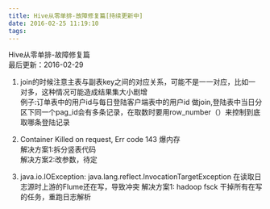 ```yaml
---
title: Hive从零单排-故障修复篇[持续更新中]
date: 2016-02-25 11:19:10
tags:
---
```


Hive从零单排-故障修复篇<br/>
最后更新：2016-02-29<br/>

1. join的时候注意主表与副表key之间的对应关系，可能不是一一对应，比如一对多，这种情况可能造成结果集大小剧增<br/>
   例子:订单表中的用户id与每日登陆客户端表中的用户id 做join,登陆表中当日分区下同一个pag\_id会有多条记录，在取数时要用row_number（）来控制到底取哪条登陆记录

2. Container Killed on request, Err code 143
   爆内存<br/>
   解决方案1:拆分竖表代码<br/>
   解决方案2:改参数，待定<br/>
   
3. java.io.IOException: java.lang.reflect.InvocationTargetException
   在读取日志源时上游的Flume还在写，导致冲突
   解决方案1: hadoop fsck 干掉所有在写的任务，重跑日志解析